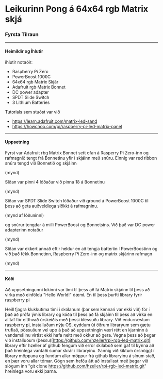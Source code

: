 # Leikurinn Pong á 64x64 rgb Matrix skjá

### Fyrsta Tilraun
---

#### Heimildir og Íhlutir

íhlutir notaðir:

- Raspberry Pi Zero
- PowerBoost 1000C
- 64x64 rgb Matrix Skjár
- Adafruit rgb Matrix Bonnet
- DC power adapter
- SPDT Slide Switch
- 3 Lithium Batteries

Tutorials sem stuðst var við

- https://learn.adafruit.com/matrix-led-sand
- https://howchoo.com/pi/raspberry-pi-led-matrix-panel

---

#### Uppsetning

Fyrst var Adafruit rbg Matrix Bonnet sett ofan á Rasperry Pi Zero-inn og rafmagnið tengt frá Bonnetinu yfir í skjáinn með snúru. Einnig var red ribbon snúra tengd við Bonnetið og skjáinn

(mynd)

Síðan var pinni 4 lóðaður við pinna 18 á Bonnetinu

(mynd)

Síðan var SPDT Slide Switch lóðaður við ground á PowerBoost 1000C til þess að geta auðveldlega slökkt á rafmagninu.

(mynd af lóðuninni)

og snúrur tengdar á milli PowerBoost og Bonnetsins. Við það var DC power adapterinn notaður

(mynd)

Síðan var ekkert annað eftir heldur en að tengja batteríin í PowerBoostinn og við það fékk Bonnetinn, Raspberry Pi Zero-inn og matrix skjárinn rafmagn

(mynd)

---

#### Kóði

Að uppsetningunni lokinni var tími til þess að fá Matrix skjáinn til þess að virka með einföldu "Hello World!" dæmi. En til þess þurfti library fyrir raspberry pi

Heill fjagra klukkutíma tími í skólanum (þar sem kennari var ekki við) fór í það að prófa ýmis library og kóða til þess að fá skjáinn til þess að virka en alltaf fór eitthvað úrskeiðis með þessi blessuðu library. Við endurræstum raspberry pi, installuðum nýju OS, eyddum út öðrum libraryum sem gætu truflað, pössuðum vel upp á það að uppsetningin væri rétt en kjarninn á vandamálinu virtist ekki hafa neitt með okkur að gera. Vegna þess að þegar við installuðum (þessu)[https://github.com/hzeller/rpi-rgb-led-matrix.git] library eftir hzeller af github fengum við error skilaboð sem gaf til kynna að það hreinlega vantaði sumar skrár í libraryinu. Þannig við kíktum örsnöggt í library möppuna og fundum allar möppur frá github libraryinu á sínum stað, en þær voru allar tómar. Gögn sem hefðu átt að installast með þegar við slógum inn "git clone https://github.com/hzeller/rpi-rgb-led-matrix.git" hreinlega voru ekki þarna.
